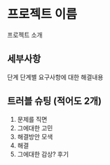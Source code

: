 # 프로젝트 이름
프로젝트 소개  

## 세부사항
단계 
 단계별 요구사항에 대한 해결내용

## 트러블 슈팅 (적어도 2개)
1. 문제를 직면
2. 그에대한 고민
3. 해결방안 모색
4. 해결
5. 그에대한 감상? 후기
